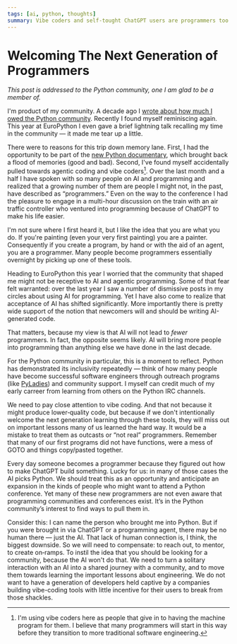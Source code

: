 ```yaml
---
tags: [ai, python, thoughts]
summary: Vibe coders and self-tought ChatGPT users are programmers too.
---
```


# Welcoming The Next Generation of Programmers

*This post is addressed to the Python community, one I am glad to be a member of.*

I'm product of my community.  A decade ago I [wrote about how much I owed the
Python community](/2014/2/13/programming-communities/).  Recently I found
myself reminiscing again. This year at EuroPython I even gave a brief lightning
talk recalling my time in the community — it made me tear up a little.

There were to reasons for this trip down memory lane.  First, I had the
opportunity to be part of the [new Python
documentary](https://www.youtube.com/watch?v=pqBqdNIPrbo), which brought back a
flood of memories (good and bad).  Second, I've found myself accidentally
pulled towards agentic coding and vibe coders[^1].  Over the last month and a half
I have spoken with so many people on AI and programming and realized that a
growing number of them are people I might not, in the past, have described as
“programmers.”  Even on the way to the conference I had the pleasure to engage
in a multi-hour discussion on the train with an air traffic controller who
ventured into programming because of ChatGPT to make his life easier.

I'm not sure where I first heard it, but I like the idea that you are what you
do. If you're painting (even your very first painting) you are a painter.
Consequently if you create a program, by hand or with the aid of an agent, you
are a programmer.  Many people become programmers essentially overnight by
picking up one of these tools.

Heading to EuroPython this year I worried that the community that shaped me
might not be receptive to AI and agentic programming.  Some of that fear felt
warranted: over the last year I saw a number of dismissive posts in my circles
about using AI for programming.  Yet I have also come to realize that acceptance
of AI has shifted significantly.  More importantly there is pretty wide support
of the notion that newcomers will and should be writing AI-generated code.

That matters, because my view is that AI will not lead to *fewer* programmers.
In fact, the opposite seems likely.  AI will bring more people into programming
than anything else we have done in the last decade.

For the Python community in particular, this is a moment to reflect.  Python has
demonstrated its inclusivity repeatedly — think of how many people have become
successful software engineers through outreach programs (like
[PyLadies](https://pyladies.com/)) and community support.  I myself can credit
much of my early carreer from learning from others on the Python IRC channels.

We need to pay close attention to vibe coding.  And that not because it might
produce lower‑quality code, but because if we don't intentionally welcome the
next generation learning through these tools, they will miss out on important
lessons many of us learned the hard way.  It would be a mistake to treat them
as outcasts or “not real” programmers.  Remember that many of our first
programs did not have functions, were a mess of GOTO and things copy/pasted
together.

Every day someone becomes a programmer because they figured out how to make
ChatGPT build something.  Lucky for us: in many of those cases the AI picks
Python.  We should treat this as an opportunity and anticipate an expansion in
the kinds of people who might want to attend a Python conference.  Yet many of
these new programmers are not even aware that programming communities and
conferences exist.  It’s in the Python community’s interest to find ways to
pull them in.

Consider this: I can name the person who brought me into Python.  But if you
were brought in via ChatGPT or a programming agent, there may be no human there
— just the AI.  That lack of human connection is, I think, the biggest
downside.  So we will need to compensate: to reach out, to mentor, to create
on‑ramps.  To instil the idea that you should be looking for a community,
because the AI won't do that.  We need to turn a solitary interaction with an
AI into a shared journey with a community, and to move them towards learning
the important lessons about engineering.  We do not want to have a generation
of developers held captive by a companies building vibe-coding tools with
little incentive for their users to break from those shackles.

[^1]: I'm using vibe coders here as people that give in to having the machine
      program for them.  I believe that many programmers will start in this way
      before they transition to more traditional software engineering.
